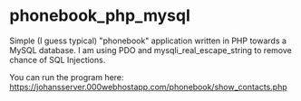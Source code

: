 # phonebook_php_mysql

Simple (I guess typical) "phonebook" application written in PHP towards a MySQL database.
I am using PDO and mysqli_real_escape_string to remove chance of SQL Injections.

You can run the program here:
https://johansserver.000webhostapp.com/phonebook/show_contacts.php
